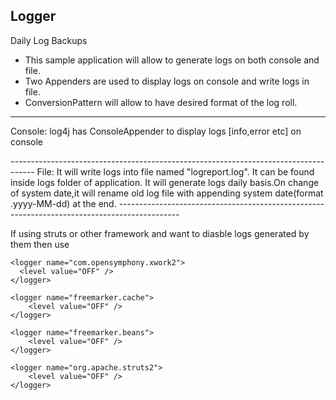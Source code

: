 Logger
-------
Daily Log Backups

* This sample application will allow to generate logs on both console and file.
* Two Appenders are used to display logs on console and write logs in file.
* ConversionPattern will allow to have desired format of the log roll.

----------------------------------------------------------------------------------
Console:
log4j has ConsoleAppender to display logs [info,error etc] on console 

<appender name="default" class="org.apache.log4j.ConsoleAppender">
    <param name="target" value="System.out" />
    <layout class="org.apache.log4j.PatternLayout">
      <param name="ConversionPattern" value="[%p] %d{dd MMM hh:mm:ss aa} %t [%l] %m%n" />
    </layout>
</appender>
------------------------------------------------------------------------------------  
File:
It will write logs into file named "logreport.log". It can be found inside logs folder of application.
It will generate logs daily basis.On change of system date,it will rename old log file with appending
system date(format .yyyy-MM-dd) at the end.

 <appender name="file" class="org.apache.log4j.DailyRollingFileAppender">
  	<param name="File" value="logs/logreport.log" />
	    <param name="threshold" value="info" />
		<param name="Append" value="true" />
		<param name="DatePattern" value="'.'yyyy-MM-dd" />
		<layout class="org.apache.log4j.PatternLayout">
		  <param name="ConversionPattern" value="[%p] %d{dd MMM hh:mm:ss aa} %t [%l] %m%n" />
		</layout>
	</appender>
---------------------------------------------------------------------------------------------

If using struts or other framework and want to diasble logs generated by them then use

	<logger name="com.opensymphony.xwork2">
      <level value="OFF" />
	</logger>

	<logger name="freemarker.cache">
	    <level value="OFF" />
	</logger>

	<logger name="freemarker.beans">
	    <level value="OFF" />
	</logger>

	<logger name="org.apache.struts2">
	    <level value="OFF" />
	</logger>

